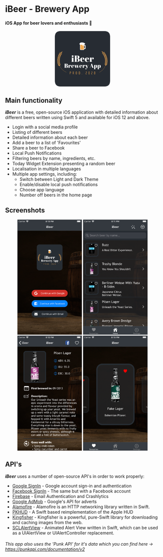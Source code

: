 # iBeer - Brewery App

#### iOS App for beer lovers and enthusiasts :beers:
<p align="center">
  <img src="Images/logo.png" width="180">
</p>

## Main functionality
***iBeer*** is a free, open-source iOS application with detailed information about different beers written using Swift 5 and available for iOS 12 and above.

  - Login with a social media profile
  - Listing of different beers
  - Detailed information about each beer
  - Add a beer to a list of 'Favourites'
  - Share a beer to Facebook
  - Local Push Notifications
  - Filtering beers by name, ingredients, etc.
  - Today Widget Extension presenting a random beer
  - Localisation in multiple languages
  - Multiple app settings, including:
    - Switch between Light and Dark Theme
    - Enable/disable local push notifications
    - Choose app language
    - Number off beers in the home page

## Screenshots
<p align="center">
  <img src="Images/welcome.png" width="210">
  <img src="Images/home.png" width="210">
  <img src="Images/details.png" width="210">
  <img src="Images/favourites.png" width="210">
</p>

## API's
***iBeer*** uses a number of open-source API's in order to work properly:
  
* [Google SignIn] - Google account sign-in and authentication
* [Facebook SignIn] - The same but with a Facebook account
* [Firebase] - Email Authentication and Crashlytics
*  [Google AdMob] - Google's API for adverts
*  [Alamofire] - Alamofire is an HTTP networking library written in Swift.
* [PKHUD] - A Swift based reimplementation of the Apple HUD
* [Kingfisher] - Kingfisher is a powerful, pure-Swift library for downloading and caching images from the web.
* [SCLAlertView] - Animated Alert View written in Swift, which can be used as a UIAlertView or UIAlertController replacement.


###### *This app also uses the 'Punk API' for it's data which you can find here -> https://punkapi.com/documentation/v2*


[//]: # (These are reference links used in the body of this note and get stripped out when the markdown processor does its job. There is no need to format nicely because it shouldn't be seen. Thanks SO - http://stackoverflow.com/questions/4823468/store-comments-in-markdown-syntax)


   [Google SignIn]: https://developers.google.com/identity/sign-in/ios?
   [Facebook SignIn]: <https://developers.facebook.com/docs/ios/>
   [Google AdMob]: <https://developers.google.com/admob/ios/quick-start>
   [Firebase]: <https://firebase.google.com/>
   [Alamofire]: <https://github.com/Alamofire/Alamofire>
   [PKHUD]: <https://github.com/pkluz/PKHUD>
   [Kingfisher]: <https://github.com/onevcat/Kingfisher>
   [SCLAlertView]: <https://github.com/vikmeup/SCLAlertView-Swift>


